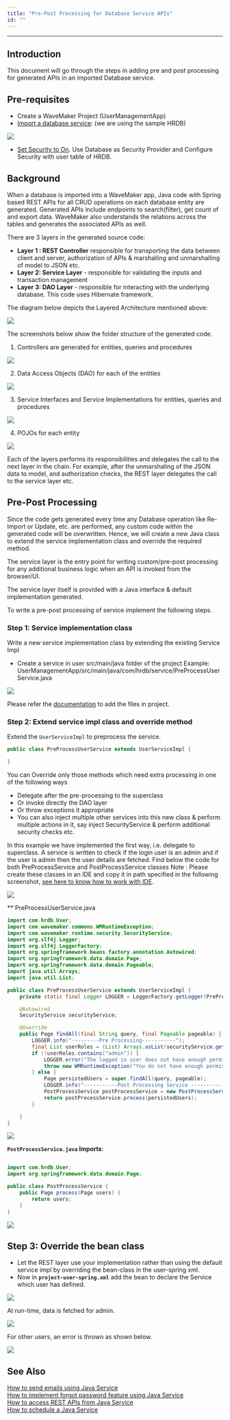 ```yaml
---
title: "Pre-Post Processing for Database Service APIs"
id: ""
---
```

---

## Introduction

This document will go through the steps in adding pre and post processing for generated APIs in an imported Database service.

## Pre-requisites

- Create a WaveMaker Project (UserManagementApp)
- [Import a database service](/learn/app-development/services/database-services/working-with-databases/): (we are using the sample HRDB) 

[![](/learn/assets/hrdb.png)](/learn/assets/hrdb.png)

- [Set Security to On](/learn/app-development/app-security/app-security). Use Database as Security Provider and Configure Security with user table of HRDB.

## Background

When a database is imported into a WaveMaker app, Java code with Spring based REST APIs for all CRUD operations on each database entity are generated. Generated APIs include endpoints to search(filter), get count of and export data. WaveMaker also understands the relations across the tables and generates the associated APIs as well.

There are 3 layers in the generated source code:

- **Layer 1 : REST Controller** responsible for transporting the data between client and server, authorization of APIs & marshalling and unmarshalling of model to JSON etc.
- **Layer 2: Service Layer** \- responsible for validating the inputs and transaction management
- **Layer 3: DAO Layer** - responsible for interacting with the underlying database. This code uses Hibernate framework. 

The diagram below depicts the Layered Architecture mentioned above:

[![](/learn/assets/word-image-155.png)](/learn/assets/word-image-155.png)

The screenshots below show the folder structure of the generated code.

1. Controllers are generated for entities, queries and procedures 

[![](/learn/assets/word-image-156.png)](/learn/assets/word-image-156.png)

2. Data Access Objects (DAO) for each of the entities 

[![](/learn/assets/word-image-157.png)](/learn/assets/word-image-157.png)

3. Service Interfaces and Service Implementations for entities, queries and procedures 

[![](/learn/assets/word-image-158.png)](/learn/assets/word-image-158.png)

4. POJOs for each entity 

[![](/learn/assets/word-image-159.png)](/learn/assets/word-image-159.png)

Each of the layers performs its responsibilities and delegates the call to the next layer in the chain. For example, after the unmarshaling of the JSON data to model, and authorization checks, the REST layer delegates the call to the service layer etc.

## Pre-Post Processing

Since the code gets generated every time any Database operation like Re-Import or Update, etc. are performed, any custom code within the generated code will be overwritten. Hence, we will create a new Java class to extend the service implementation class and override the required method.

The service layer is the entry point for writing custom/pre-post processing for any additional business logic when an API is invoked from the browser/UI.

The service layer itself is provided with a Java interface & default implementation generated.

To write a pre-post processing of service implement the following steps.

### Step 1: Service implementation class

Write a new service implementation class by extending the existing Service Impl

- Create a service in user src/main/java folder of the project Example: UserManagementApp/src/main/java/com/hrdb/service/PreProcessUserService.java 

[![](/learn/assets/word-image-160.png)](/learn/assets/word-image-160.png) 

Please refer the [documentation](/learn/app-development/services/3rd-party-libraries/#resource-files) to add the files in project.

### Step 2: Extend service impl class and override method

Extend the `UserServiceImpl` to preprocess the service.

```java
public class PreProcessUserService extends UserServiceImpl {

}
```

You can Override only those methods which need extra processing in one of the following ways

- Delegate after the pre-processing to the superclass
- Or invoke directly the DAO layer
- Or throw exceptions it appropriate
- You can also inject multiple other services into this new class & perform multiple actions in it, say inject SecurityService & perform additional security checks etc.

In this example we have implemented the first way, i.e. delegate to superclass. A service is written to check if the login user is an admin and if the user is admin then the user details are fetched. Find below the code for both PreProcessService and PostProcessService classes Note : Please create these classes in an IDE and copy it in path specified in the following screenshot, [see here to know how to work with IDE](/learn/app-development/dev-integration/extending-application-using-ides/). 

[![](/learn/assets/word-image-162a.png)](/learn/assets/word-image-162a.png) 

**`PreProcessUserService.java

```java
import com.hrdb.User;
import com.wavemaker.commons.WMRuntimeException;
import com.wavemaker.runtime.security.SecurityService;
import org.slf4j.Logger;
import org.slf4j.LoggerFactory;
import org.springframework.beans.factory.annotation.Autowired;
import org.springframework.data.domain.Page;
import org.springframework.data.domain.Pageable;
import java.util.Arrays;
import java.util.List;

public class PreProcessUserService extends UserServiceImpl {
    private static final Logger LOGGER = LoggerFactory.getLogger(PreProcessUserService.class);

    @Autowired
    SecurityService securityService;

    @Override
    public Page findAll(final String query, final Pageable pageable) {
        LOGGER.info("---------Pre Processing-----------");
        final List userRoles = (List) Arrays.asList(securityService.getUserRoles());
        if (!userRoles.contains("admin")) {
            LOGGER.error("The logged in user does not have enough permissions");
            throw new WMRuntimeException("You do not have enough permissions");
        } else {
            Page persistedUsers = super.findAll(query, pageable);
            LOGGER.info("-----------Post Processing Service --------------");
            PostProcessService postProcessService = new PostProcessService();
            return postProcessService.process(persistedUsers);
        }

    }
}
```

![](/learn/assets/word-image-162.png)

**`PostProcessService.java` Imports**:

```java

import com.hrdb.User;
import org.springframework.data.domain.Page;

public class PostProcessService {
    public Page process(Page users) {
        return users;
    }
}
```

[![](/learn/assets/word-image-163.png)](/learn/assets/word-image-163.png)

## Step 3: Override the bean class

- Let the REST layer use your implementation rather than using the default service impl by overriding the bean-class in the user-spring xml.
- Now in **`project-user-spring.xml`** add the bean to declare the Service which user has defined.

[![](/learn/assets/word-image-164.png)](/learn/assets/word-image-164.png)

At run-time, data is fetched for admin.

[![](/learn/assets/word-image-165.png)](/learn/assets/word-image-165.png)

For other users, an error is thrown as shown below.

[![](/learn/assets/word-image-166.png)](/learn/assets/word-image-166.png)

## See Also

[How to send emails using Java Service](/learn/how-tos/sending-email-using-java-service/)  
[How to implement forgot password feature using Java Service](/learn/how-tos/implementing-forgot-password-feature-using-java-service/)  
[How to access REST APIs from Java Service](/learn/how-tos/accessing-rest-apis-java-service/)  
[How to schedule a Java Service](/learn/how-tos/scheduling-java-service/)  

